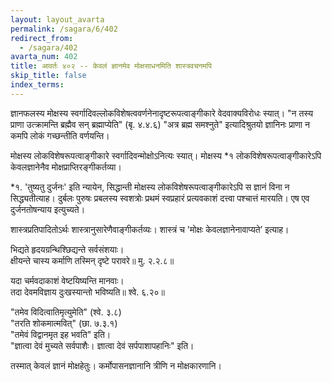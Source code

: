 ```yaml
---
layout: layout_avarta
permalink: /sagara/6/402
redirect_from:
  - /sagara/402
avarta_num: 402
title: आवर्तः ४०२ -- केवलं ज्ञानमेव मोक्षसाधनमिति शास्त्रवचनमपि
skip_title: false
index_terms: 
---
```


ज्ञानफलस्य मोक्षस्य स्वर्गादिवल्लोकविशेषत्ववर्णनेनादृष्टरूपत्वाङ्गीकारे
वेदवाक्यविरोधः स्यात्। "न तस्य प्राणा उत्क्रामन्ति ब्रह्मैव सन् ब्रह्माप्येति" (बृ. ४.४.६) "अत्र ब्रह्म समश्नुते" इत्यादिश्रुतयो ज्ञानिनः प्राणा
न कमपि लोकं गच्छन्तीति वर्णयन्ति।

मोक्षस्य लोकविशेषरूपत्वाङ्गीकारे स्वर्गादिवन्मोक्षोऽनित्यः स्यात्।
मोक्षस्य *१ लोकविशेषरूपत्वाङ्गीकारेऽपि केवलज्ञानेनैव मोक्षप्राप्तिरङ्गीकर्तव्या।

<div class="footnote" markdown="1">
*१. 'तुष्यतु दुर्जनः' इति न्यायेन, सिद्धान्ती मोक्षस्य लोकविशेषरूपत्वाङ्गीकारेऽपि
स ज्ञानं विना न सिद्ध्यतीत्याह। दुर्बलः पुरुषः प्रबलस्य स्वशत्रोः प्रथमं स्वप्रहारं प्रत्यवकाशं दत्त्वा पश्चात्तं मारयति। एष एव दुर्जनतोषन्याय इत्युच्यते।
</div>

शास्त्रप्रतिपादितोऽर्थः शास्त्रानुसारेणैवाङ्गीकर्तव्यः। शास्त्रं च 'मोक्षः केवलज्ञानेनावाप्यते’ इत्याह।

भिद्यते हृदयग्रन्थिश्छिद्यन्ते सर्वसंशयाः।  
क्षीयन्ते चास्य कर्माणि तस्मिन् दृष्टे परावरे॥ मु. २.२.८॥

यदा चर्मवदाकाशं वेष्टयिष्यन्ति मानवाः।  
तदा देवमविज्ञाय दुःखस्यान्तो भविष्यति॥ श्वे. ६.२०॥

"तमेव विदित्वातिमृत्युमेति" (श्वे. ३.८)  
"तरति शोकमात्मवित्" (छा. ७.३.१)  
"तमेवं विद्वानमृत इह भवति" इति।  
"ज्ञात्वा देवं मुच्यते सर्वपाशैः। ज्ञात्वा देवं सर्पपाशापहानिः" इति।

तस्मात् केवलं ज्ञानं मोक्षहेतुः। कर्मोपासनज्ञानानि त्रीणि न
मोक्षकारणानि।
